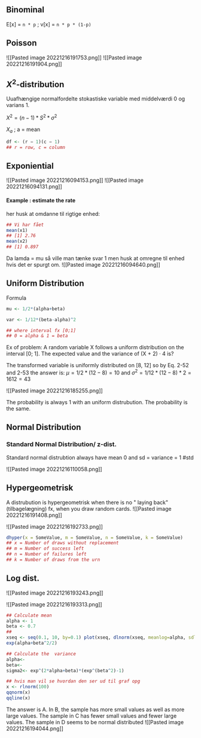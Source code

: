 
## Binominal

E[x] =  `n * p`  ;  v[x] = `n * p * (1-p)`

## Poisson

![[Pasted image 20221216191753.png]]
![[Pasted image 20221216191904.png]]



## $X^2$-distribution  
Uuafhængige normalfordelte stokastiske variable med middelværdi 0 og varians 1.

$X^2 = (n − 1)*S^2*σ^2$

$X_a$ ; a = mean

```R
df <- (r − 1)(c − 1)
## r = row, c = column
```

## Exponiential

![[Pasted image 20221216094153.png]]
![[Pasted image 20221216094131.png]]
#### Example : estimate the rate
her husk at omdanne til rigtige enhed:
```R
## Vi har fået
mean(x1) 
## [1] 2.76 
mean(x2) 
## [1] 0.897
```

Da lamda = mu så ville man tænke svar 1 men husk at omregne til enhed hvis det er spurgt om.
![[Pasted image 20221216094640.png]]



## Uniform Distribution

Formula
```R
mu <- 1/2*(alpha+beta)

var <- 1/12*(beta-alpha)^2

## where interval fx [0;1] 
## 0 = alpha & 1 = beta
```

Ex of problem:
A random variable X follows a uniform distribution on the interval [0; 1]. The expected value and the variance of (X + 2) · 4 is?

The transformed variable is uniformly distributed on [8, 12] so by Eq. 2-52 and 2-53 the answer is: $µ = 1/2*(12 − 8) = 10$ and $σ^2 = 1/12*(12 − 8)*2 = 16 12 = 4 3$

![[Pasted image 20221216185255.png]]

The probability is always 1 with an uniform distrubution. The probability is the same. 
## Normal Distribution

### Standard Normal Distribution/ z-dist.

Standard normal distrubtion always have mean 0 and sd = variance = 1
#std 

![[Pasted image 20221216110058.png]]


## Hypergeometrisk 
A distrubution is hypergeometrisk when there is no " laying back" (tilbagelægning) fx, when you draw random cards.
![[Pasted image 20221216191408.png]]

![[Pasted image 20221216192733.png]]

```R
dhyper(x = SomeValue, m = SomeValue, n = SomeValue, k = SomeValue)
## x = Number of draws without replacement
## m = Number of success left
## n = Number of failures left
## k = Number of draws from the urn  
```



## Log dist. 
![[Pasted image 20221216193243.png]]


![[Pasted image 20221216193313.png]]
```R 
## Calculate mean 
alpha <- 1 
beta <- 0.7
## 
xseq <- seq(0.1, 10, by=0.1) plot(xseq, dlnorm(xseq, meanlog=alpha, sdlog=beta), type = "l") ## 
exp(alpha+beta^2/2)
```

```R
## Calculate the  variance
alpha<-
beta<-
sigma2<- exp^(2*alpha+beta)*(exp^(beta^2)-1)
```

```R
## hvis man vil se hvordan den ser ud til graf opg
x <- rlnorm(100) 
qqnorm(x) 
qqline(x)

```

The answer is A. In B, the sample has more small values as well as more large values. The sample in C has fewer small values and fewer large values. The sample in D seems to be normal distributed
![[Pasted image 20221216194044.png]]
